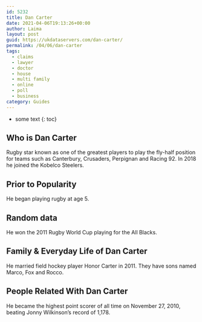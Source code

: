 ```yaml
---
id: 5232
title: Dan Carter
date: 2021-04-06T19:13:26+00:00
author: Laima
layout: post
guid: https://ukdataservers.com/dan-carter/
permalink: /04/06/dan-carter
tags:
  - claims
  - lawyer
  - doctor
  - house
  - multi family
  - online
  - poll
  - business
category: Guides
---
```


* some text
{: toc}


## Who is Dan Carter
                  
                  
                  
Rugby star known as one of the greatest players to play the fly-half position for teams such as Canterbury, Crusaders, Perpignan and Racing 92. In 2018 he joined the Kobelco Steelers. 
                  
              
            
              
            
                
                
                
## Prior to Popularity
                  
                  
                  
He began playing rugby at age 5.
                  
              
            
              
            
                
                
                
## Random data
                  
                  
                  
He won the 2011 Rugby World Cup playing for the All Blacks.
                  
              
            
              
            
                
                
                
## Family & Everyday Life of Dan Carter
                  
                  
                  
He married field hockey player Honor Carter in 2011. They have sons named Marco, Fox and Rocco.
                  
              
            
              
            
                
                
                
## People Related With Dan Carter
                  
                  
                  
He became the highest point scorer of all time on November 27, 2010, beating Jonny Wilkinson&#8217;s record of 1,178.
                  
              
            
              
            
                
              
            
              
              
            
            
              
            
          
          
          